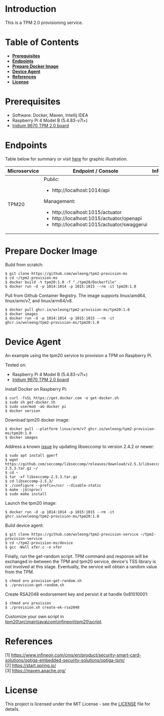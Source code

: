 # Introduction

This is a TPM 2.0 provisioning service.

# Table of Contents

- **[Prerequisites](#prerequisites)**
- **[Endpoints](#endpoints)**
- **[Prepare Docker Image](#prepare-docker-image)**
- **[Device Agent](#device-agent)**
- **[References](#references)**
- **[License](#license)**

# Prerequisites

- Software: Docker, Maven, Intellij IDEA
- Raspberry Pi 4 Model B (5.4.83-v7l+)
- [Iridium 9670 TPM 2.0 board](https://www.infineon.com/cms/en/product/evaluation-boards/iridium9670-tpm2.0-linux/)

# Endpoints

Table below for summary or visit [here](doc/architecture.pptx) for graphic illustration.

| Microservice | Endpoint / Console | Info |
|---|---|---|
| TPM20 | Public:<ul><li>http://localhost:1014/api</li></ul>Management:<ul><li>http://localhost:1015/actuator</li><li>http://localhost:1015/actuator/openapi</li><li>http://localhost:1015/actuator/swaggerui</li></ul> | |

# Prepare Docker Image

Build from scratch:
```
$ git clone https://github.com/wxleong/tpm2-provision-ms
$ cd ~/tpm2-provision-ms
$ docker build -t tpm20:1.0 -f "./tpm20/Dockerfile" .
$ docker run -d -p 1014:1014 -p 1015:1015 --rm -it tpm20:1.0
```

Pull from Github Container Registry. The image supports linux/amd64, linux/arm/v7, and linux/arm64/v8.
```
$ docker pull ghcr.io/wxleong/tpm2-provision-ms/tpm20:1.0
$ docker images
$ docker run -d -p 1014:1014 -p 1015:1015 --rm -it ghcr.io/wxleong/tpm2-provision-ms/tpm20:1.0
```

# Device Agent

An example using the tpm20 service to provision a TPM on Raspberry Pi.

Tested on:
- Raspberry Pi 4 Model B (5.4.83-v7l+)
- [Iridium 9670 TPM 2.0 board](https://www.infineon.com/cms/en/product/evaluation-boards/iridium9670-tpm2.0-linux/)

Install Docker on Raspberry Pi:
```
$ curl -fsSL https://get.docker.com -o get-docker.sh
$ sudo sh get-docker.sh
$ sudo usermod -aG docker pi
$ docker version
```

Download tpm20 docker image:
```
$ docker pull --platform linux/arm/v7 ghcr.io/wxleong/tpm2-provision-ms/tpm20:1.0
$ docker images
```

Address a known [issue](https://github.com/AdoptOpenJDK/openjdk-docker/issues/469) by updating libseccomp to version 2.4.2 or newer:
<!--
```
$ sudo apt-key adv --keyserver keyserver.ubuntu.com --recv-keys 04EE7237B7D453EC 648ACFD622F3D138
$ echo 'deb http://httpredir.debian.org/debian buster-backports main contrib non-free' | sudo tee -a /etc/apt/sources.list.d/debian-backports.list
$ sudo apt update
$ sudo apt install libseccomp2 -t buster-backports
```
-->
```
$ sudo apt install gperf
$ wget https://github.com/seccomp/libseccomp/releases/download/v2.5.3/libseccomp-2.5.3.tar.gz ~/
$ cd ~
$ tar -xf libseccomp-2.5.3.tar.gz
$ cd libseccomp-2.5.3/
$ ./configure --prefix=/usr --disable-static
$ make -j$(nproc)
$ sudo make install
```

Launch the tpm20 image:
```
$ docker run -d -p 1014:1014 -p 1015:1015 --rm -it ghcr.io/wxleong/tpm2-provision-ms/tpm20:1.0
```

Build device agent:
```
$ git clone https://github.com/wxleong/tpm2-provision-service ~/tpm2-provision-service
$ cd ~/tpm2-provision-ms/device
$ gcc -Wall xfer.c -o xfer
```

Finally, run the get-random script. TPM command and response will be exchanged in-between the TPM and tpm20 service, device's TSS library is not involved at this stage. Eventually, the service will obtain a random value from the TPM.
```
$ chmod a+x provision-get-random.sh
$ ./provision-get-random.sh
```

Create RSA2048 endorsement key and persist it at handle 0x81010001:
```
$ chmod a+x provision
$ ./provision.sh create-ek-rsa2048
```

Customize your own script in [tpm20\src\main\java\com\infineon\tpm20\script](tpm20\src\main\java\com\infineon\tpm20\script).

# References

<a id="1">[1] https://www.infineon.com/cms/en/product/security-smart-card-solutions/optiga-embedded-security-solutions/optiga-tpm/</a> <br>
<a id="2">[2] https://start.spring.io/</a> <br>
<a id="3">[3] https://maven.apache.org/</a> <br>

# License

This project is licensed under the MIT License - see the [LICENSE](LICENSE) file for details.